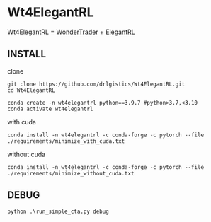 # Wt4ElegantRL
Wt4ElegantRL = [WonderTrader](https://github.com/wondertrader/wtpy) + [ElegantRL](https://github.com/AI4Finance-Foundation/ElegantRL)

## INSTALL
clone
```
git clone https://github.com/drlgistics/Wt4ElegantRL.git
cd Wt4ElegantRL

conda create -n wt4elegantrl python==3.9.7 #python>3.7,<3.10
conda activate wt4elegantrl
```

with cuda
```
conda install -n wt4elegantrl -c conda-forge -c pytorch --file ./requirements/minimize_with_cuda.txt
```

without cuda
```
conda install -n wt4elegantrl -c conda-forge -c pytorch --file ./requirements/minimize_without_cuda.txt
```

## DEBUG
```
python .\run_simple_cta.py debug
```